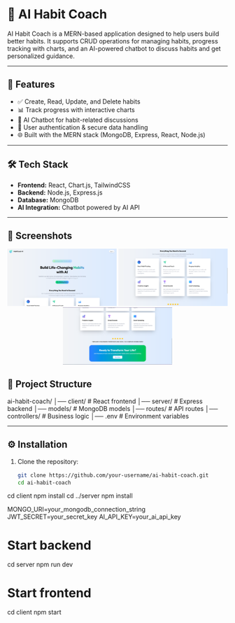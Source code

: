 # 🧠 AI Habit Coach

AI Habit Coach is a MERN-based application designed to help users build better habits. It supports CRUD operations for managing habits, progress tracking with charts, and an AI-powered chatbot to discuss habits and get personalized guidance.

---

## 🚀 Features
- ✅ Create, Read, Update, and Delete habits  
- 📊 Track progress with interactive charts  
- 🤖 AI Chatbot for habit-related discussions  
- 🔐 User authentication & secure data handling  
- 🌐 Built with the MERN stack (MongoDB, Express, React, Node.js)  

---

## 🛠️ Tech Stack
- **Frontend:** React, Chart.js, TailwindCSS  
- **Backend:** Node.js, Express.js  
- **Database:** MongoDB  
- **AI Integration:** Chatbot powered by AI API  

---

## 📸 Screenshots
  <p align="center">
  <img src="screenshots/1.png" alt="Screenshot 1" width="250"/>
  <img src="screenshots/2.png" alt="Screenshot 2" width="250"/>
  <img src="screenshots/3.png" alt="Screenshot 3" width="250"/>
</p>


## 📂 Project Structure

ai-habit-coach/
│── client/       # React frontend
│── server/       # Express backend
│── models/       # MongoDB models
│── routes/       # API routes
│── controllers/  # Business logic
│── .env          # Environment variables


---

## ⚙️ Installation

1. Clone the repository:
   ```bash
   git clone https://github.com/your-username/ai-habit-coach.git
   cd ai-habit-coach

cd client
npm install
cd ../server
npm install

MONGO_URI=your_mongodb_connection_string
JWT_SECRET=your_secret_key
AI_API_KEY=your_ai_api_key


# Start backend
cd server
npm run dev

# Start frontend
cd client
npm start

